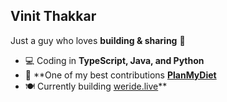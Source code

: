 ## Vinit Thakkar  

Just a guy who loves **building & sharing** 🚀  

- 💻 Coding in **TypeScript, Java, and Python**  
- 🔨 **One of my best contributions **[PlanMyDiet](https://github.com/sankalpaacharya/planmydiet)**   
- 🍽️ Currently building [weride.live](https://weride.live/)**
